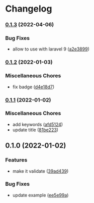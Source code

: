 # Changelog

### [0.1.3](https://www.github.com/brokeyourbike/enum-validation-laravel/compare/v0.1.2...v0.1.3) (2022-04-06)


### Bug Fixes

* allow to use with laravel 9 ([a2e3899](https://www.github.com/brokeyourbike/enum-validation-laravel/commit/a2e38997db21d05b6041aa4ec50bbe865dfc8dc8))

### [0.1.2](https://www.github.com/brokeyourbike/enum-validation-laravel/compare/v0.1.1...v0.1.2) (2022-01-03)


### Miscellaneous Chores

* fix badge ([d4e18d7](https://www.github.com/brokeyourbike/enum-validation-laravel/commit/d4e18d765009eb36b6e178ef7a75ef6193b3d78e))

### [0.1.1](https://www.github.com/brokeyourbike/enum-validation-laravel/compare/v0.1.0...v0.1.1) (2022-01-02)


### Miscellaneous Chores

* add keywords ([afd5124](https://www.github.com/brokeyourbike/enum-validation-laravel/commit/afd5124271f29c7f3c914a59aa09f05af42d906a))
* update title ([81be223](https://www.github.com/brokeyourbike/enum-validation-laravel/commit/81be2237aae6950020737f52cddc72d48c42ef0a))

## 0.1.0 (2022-01-02)


### Features

* make it validate ([39ad439](https://www.github.com/brokeyourbike/enum-validation-laravel/commit/39ad43986402de52a3a47bab0c5bdfd345fef812))


### Bug Fixes

* update example ([ee5e99a](https://www.github.com/brokeyourbike/enum-validation-laravel/commit/ee5e99a8b690a9cbd9e64328a2b2ea010c18c53b))
